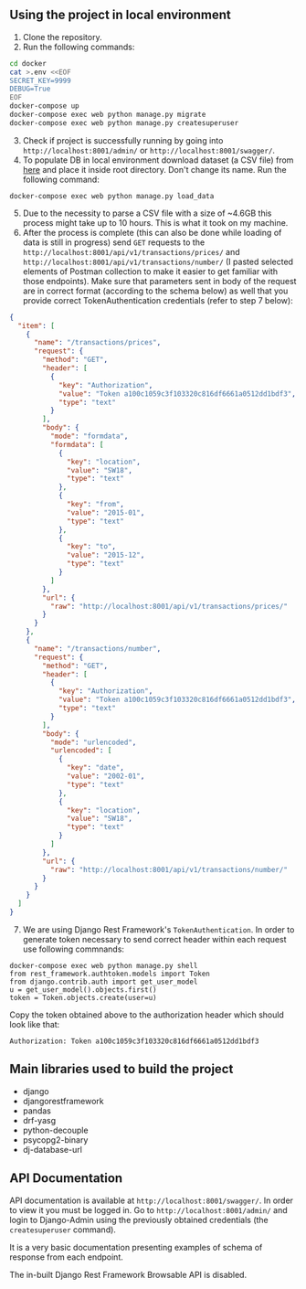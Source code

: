 ## Using the project in local environment

1. Clone the repository.
2. Run the following commands:

```bash
cd docker
cat >.env <<EOF
SECRET_KEY=9999
DEBUG=True
EOF
docker-compose up
docker-compose exec web python manage.py migrate
docker-compose exec web python manage.py createsuperuser
```

3. Check if project is successfully running by going into `http://localhost:8001/admin/` or `http://localhost:8001/swagger/`.
4. To populate DB in local environment download dataset (a CSV file) from [here](http://prod.publicdata.landregistry.gov.uk.s3-website-eu-west-1.amazonaws.com/pp-complete.csv1) and place it inside root directory. Don't change its name. Run the following command:

```
docker-compose exec web python manage.py load_data
```

5. Due to the necessity to parse a CSV file with a size of ~4.6GB this process might take up to 10 hours. This is what it took on my machine.
6. After the process is complete (this can also be done while loading of data is still in progress) send `GET` requests to the `http://localhost:8001/api/v1/transactions/prices/` and `http://localhost:8001/api/v1/transactions/number/` (I pasted selected elements of Postman collection to make it easier to get familiar with those endpoints). Make sure that parameters sent in body of the request are in correct format (according to the schema below) as well that you provide correct TokenAuthentication credentials (refer to step 7 below):

```json
{
  "item": [
    {
      "name": "/transactions/prices",
      "request": {
        "method": "GET",
        "header": [
          {
            "key": "Authorization",
            "value": "Token a100c1059c3f103320c816df6661a0512dd1bdf3",
            "type": "text"
          }
        ],
        "body": {
          "mode": "formdata",
          "formdata": [
            {
              "key": "location",
              "value": "SW18",
              "type": "text"
            },
            {
              "key": "from",
              "value": "2015-01",
              "type": "text"
            },
            {
              "key": "to",
              "value": "2015-12",
              "type": "text"
            }
          ]
        },
        "url": {
          "raw": "http://localhost:8001/api/v1/transactions/prices/"
        }
      }
    },
    {
      "name": "/transactions/number",
      "request": {
        "method": "GET",
        "header": [
          {
            "key": "Authorization",
            "value": "Token a100c1059c3f103320c816df6661a0512dd1bdf3",
            "type": "text"
          }
        ],
        "body": {
          "mode": "urlencoded",
          "urlencoded": [
            {
              "key": "date",
              "value": "2002-01",
              "type": "text"
            },
            {
              "key": "location",
              "value": "SW18",
              "type": "text"
            }
          ]
        },
        "url": {
          "raw": "http://localhost:8001/api/v1/transactions/number/"
        }
      }
    }
  ]
}
```

7. We are using Django Rest Framework's `TokenAuthentication`. In order to generate token necessary to send correct header within each request use following commnands:

```
docker-compose exec web python manage.py shell
from rest_framework.authtoken.models import Token
from django.contrib.auth import get_user_model
u = get_user_model().objects.first()
token = Token.objects.create(user=u)
```

Copy the token obtained above to the authorization header which should look like that:

```
Authorization: Token a100c1059c3f103320c816df6661a0512dd1bdf3
```

## Main libraries used to build the project

- django
- djangorestframework
- pandas
- drf-yasg
- python-decouple
- psycopg2-binary
- dj-database-url

## API Documentation

API documentation is available at `http://localhost:8001/swagger/`. In order to view it you must be logged in. Go to `http://localhost:8001/admin/` and login to Django-Admin using the previously obtained credentials (the `createsuperuser` command).

It is a very basic documentation presenting examples of schema of response from each endpoint.

The in-built Django Rest Framework Browsable API is disabled.
